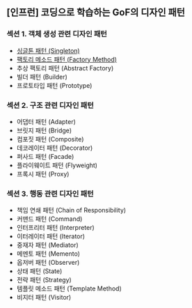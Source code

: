 ## [인프런] 코딩으로 학습하는 GoF의 디자인 패턴

### 섹션 1. 객체 생성 관련 디자인 패턴

- <a href="md/01.Singleton.md">싱글톤 패턴 (Singleton)</a>
- <a href="md/02.Factory Method.md">팩토리 메소드 패턴 (Factory Method)</a>
- 추상 팩토리 패턴 (Abstract Factory)
- 빌더 패턴 (Builder)
- 프로토타입 패턴 (Prototype)

### 섹션 2. 구조 관련 디자인 패턴

- 어댑터 패턴 (Adapter)
- 브릿지 패턴 (Bridge)
- 컴포짓 패턴 (Composite)
- 데코레이터 패턴 (Decorator)
- 퍼사드 패턴 (Facade)
- 플라이웨이트 패턴 (Flyweight)
- 프록시 패턴 (Proxy)

### 섹션 3. 행동 관련 디자인 패턴

- 책임 연쇄 패턴 (Chain of Responsibility)
- 커맨드 패턴 (Command)
- 인터프리터 패턴 (Interpreter)
- 이터레이터 패턴 (Iterator)
- 중재자 패턴 (Mediator)
- 메멘토 패턴 (Memento)
- 옵저버 패턴 (Observer)
- 상태 패턴 (State)
- 전략 패턴 (Strategy)
- 템플릿 메소드 패턴 (Template Method)
- 비지터 패턴 (Visitor)
